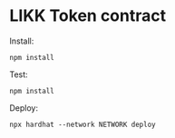 LIKK Token contract
===================

Install:

```shell
npm install
```

Test:

```shell
npm install
```

Deploy:

```shell
npx hardhat --network NETWORK deploy
```
